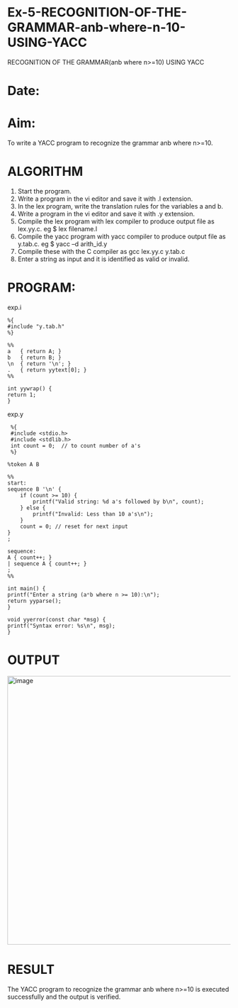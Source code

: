 # Ex-5-RECOGNITION-OF-THE-GRAMMAR-anb-where-n-10-USING-YACC
RECOGNITION OF THE GRAMMAR(anb where n>=10) USING YACC
# Date:
# Aim:
To write a YACC program to recognize the grammar anb where n>=10.
# ALGORITHM
1.	Start the program.
2.	Write a program in the vi editor and save it with .l extension.
3.	In the lex program, write the translation rules for the variables a and b.
4.	Write a program in the vi editor and save it with .y extension.
5.	Compile the lex program with lex compiler to produce output file as lex.yy.c. eg $ lex filename.l
6.	Compile the yacc program with yacc compiler to produce output file as y.tab.c. eg $ yacc –d arith_id.y
7.	Compile these with the C compiler as gcc lex.yy.c y.tab.c
8.	Enter a string as input and it is identified as valid or invalid.
# PROGRAM:
exp.i
          
    %{
    #include "y.tab.h"
    %}

    %%
    a   { return A; }
    b   { return B; }
    \n  { return '\n'; }
    .   { return yytext[0]; }
    %%

    int yywrap() {
    return 1;
    }
 exp.y

     %{
     #include <stdio.h>
     #include <stdlib.h>
     int count = 0;  // to count number of a's
     %}

    %token A B

    %%
    start:
    sequence B '\n' {
        if (count >= 10) {
            printf("Valid string: %d a's followed by b\n", count);
        } else {
            printf("Invalid: Less than 10 a's\n");
        }
        count = 0; // reset for next input
    }
    ;

    sequence:
    A { count++; }
    | sequence A { count++; }
    ;
    %%

    int main() {
    printf("Enter a string (aⁿb where n >= 10):\n");
    return yyparse();
    }

    void yyerror(const char *msg) {
    printf("Syntax error: %s\n", msg);
    }
# OUTPUT

<img width="1214" height="606" alt="image" src="https://github.com/user-attachments/assets/e98150a4-5891-4dbe-849c-319fcfc4a97f" />

# RESULT
The YACC program to recognize the grammar anb where n>=10 is executed successfully and the output is verified.
